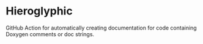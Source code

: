 # Hieroglyphic
GitHub Action for automatically creating documentation for code containing Doxygen comments or doc strings.
